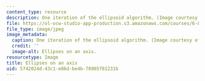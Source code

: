 ```yaml
---
content_type: resource
description: One iteration of the ellipsoid algorithm. (Image courtesy of Reina Riemann.)
file: https://ol-ocw-studio-app-production.s3.amazonaws.com/courses/6-854j-advanced-algorithms-fall-2008/5742024d43c1e86dbe4b78905f81231b_6-854jf08-th.jpg
file_type: image/jpeg
image_metadata:
  caption: One iteration of the ellipsoid algorithm. (Image courtesy of Reina Riemann.)
  credit: ''
  image-alt: Ellipses on an axis.
resourcetype: Image
title: Ellipses on an axis
uid: 5742024d-43c1-e86d-be4b-78905f81231b
---
```

